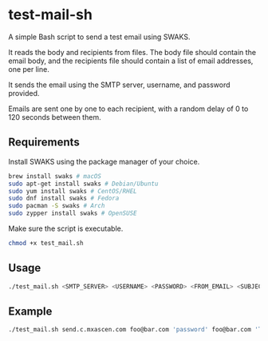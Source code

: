 # test-mail-sh

A simple Bash script to send a test email using SWAKS.

It reads the body and recipients from files. The body file should contain the email body, and the recipients file should contain a list of email addresses, one per line.

It sends the email using the SMTP server, username, and password provided.

Emails are sent one by one to each recipient, with a random delay of 0 to 120 seconds between them.

## Requirements

Install SWAKS using the package manager of your choice.

```bash
brew install swaks # macOS
sudo apt-get install swaks # Debian/Ubuntu
sudo yum install swaks # CentOS/RHEL
sudo dnf install swaks # Fedora
sudo pacman -S swaks # Arch
sudo zypper install swaks # OpenSUSE
```

Make sure the script is executable.

```bash
chmod +x test_mail.sh
```

## Usage

```bash
./test_mail.sh <SMTP_SERVER> <USERNAME> <PASSWORD> <FROM_EMAIL> <SUBJECT> <BODY_FILE> <RECIPIENTS_FILE>
```

## Example

```bash
./test_mail.sh send.c.mxascen.com foo@bar.com 'password' foo@bar.com 'Test Email' body.txt recipients.txt
```
